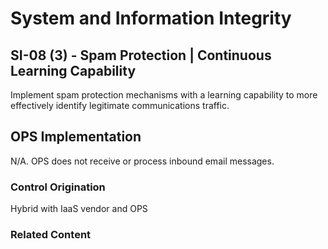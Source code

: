 # System and Information Integrity
## SI-08 (3) - Spam Protection | Continuous Learning Capability

Implement spam protection mechanisms with a learning capability to more effectively identify legitimate communications traffic.

## OPS Implementation

N/A. OPS does not receive or process inbound email messages.

### Control Origination

Hybrid with IaaS vendor and OPS

### Related Content
